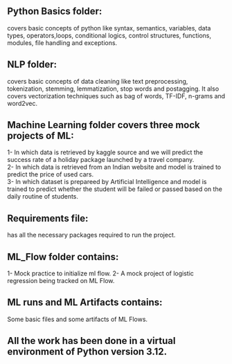 ## Python Basics folder:
 covers basic concepts of python like syntax, semantics, variables, data types, operators,loops, conditional logics, control structures, functions, modules, file handling and exceptions.
## NLP folder:
 covers basic concepts of data cleaning like text preprocessing, tokenization, stemming, lemmatization, stop words and postagging.
 It also covers vectorization techniques such as bag of words, TF-IDF, n-grams and word2vec.
## Machine Learning folder covers three mock projects of ML:                                                 
1- In which data is retrieved by kaggle source and we will predict the success rate of a holiday package launched by a travel company.    
2- In which data is retrieved from an Indian website  and model is trained to predict the price of used cars.      
3- In which dataset is prepareed by Artificial Intelligence and model is trained to predict whether the student will be failed or passed based on the daily routine of students.                                                       
## Requirements file:
 has all the necessary packages required to run the project.
## ML_Flow folder contains:
1- Mock practice to initialize ml flow.
2- A mock project of logistic regression being tracked on ML Flow.
## ML runs and ML Artifacts contains:
Some basic files and some artifacts of ML Flows.

## All the work has been done in a virtual environment of Python version 3.12.
